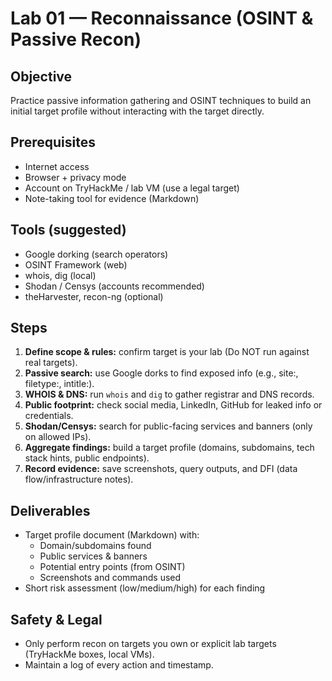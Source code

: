 # Lab 01 — Reconnaissance (OSINT & Passive Recon)

## Objective
Practice passive information gathering and OSINT techniques to build an initial target profile without interacting with the target directly.

## Prerequisites
- Internet access
- Browser + privacy mode
- Account on TryHackMe / lab VM (use a legal target)
- Note-taking tool for evidence (Markdown)

## Tools (suggested)
- Google dorking (search operators)
- OSINT Framework (web)
- whois, dig (local)
- Shodan / Censys (accounts recommended)
- theHarvester, recon-ng (optional)

## Steps
1. **Define scope & rules:** confirm target is your lab (Do NOT run against real targets).
2. **Passive search:** use Google dorks to find exposed info (e.g., site:, filetype:, intitle:).
3. **WHOIS & DNS:** run `whois` and `dig` to gather registrar and DNS records.
4. **Public footprint:** check social media, LinkedIn, GitHub for leaked info or credentials.
5. **Shodan/Censys:** search for public-facing services and banners (only on allowed IPs).
6. **Aggregate findings:** build a target profile (domains, subdomains, tech stack hints, public endpoints).
7. **Record evidence:** save screenshots, query outputs, and DFI (data flow/infrastructure notes).

## Deliverables
- Target profile document (Markdown) with:
  - Domain/subdomains found
  - Public services & banners
  - Potential entry points (from OSINT)
  - Screenshots and commands used
- Short risk assessment (low/medium/high) for each finding

## Safety & Legal
- Only perform recon on targets you own or explicit lab targets (TryHackMe boxes, local VMs).
- Maintain a log of every action and timestamp.
